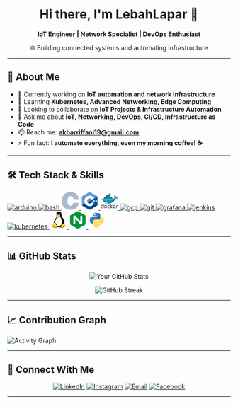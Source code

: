 <div align="center"> <h1>  Hi there, I'm LebahLapar 👋 </h1> </div>

<div align="center">
  
  **IoT Engineer | Network Specialist | DevOps Enthusiast**
  
  🌐 Building connected systems and automating infrastructure
  
</div>

---

## 🚀 About Me

- 🔭 Currently working on **IoT automation and network infrastructure**
- 🌱 Learning **Kubernetes, Advanced Networking, Edge Computing**
- 👯 Looking to collaborate on **IoT Projects & Infrastructure Automation**
- 💬 Ask me about **IoT, Networking, DevOps, CI/CD, Infrastructure as Code**
- 📫 Reach me: **akbarriffani19@gmail.com**
- ⚡ Fun fact: **I automate everything, even my morning coffee! ☕**

---

## 🛠️ Tech Stack & Skills

<p align="left">
</p>

<p align="left"> <a href="https://www.arduino.cc/" target="_blank" rel="noreferrer"> <img src="https://cdn.worldvectorlogo.com/logos/arduino-1.svg" alt="arduino" width="40" height="40"/> </a> <a href="https://www.gnu.org/software/bash/" target="_blank" rel="noreferrer"> <img src="https://www.vectorlogo.zone/logos/gnu_bash/gnu_bash-icon.svg" alt="bash" width="40" height="40"/> </a> <a href="https://www.cprogramming.com/" target="_blank" rel="noreferrer"> <img src="https://raw.githubusercontent.com/devicons/devicon/master/icons/c/c-original.svg" alt="c" width="40" height="40"/> </a> <a href="https://www.w3schools.com/cpp/" target="_blank" rel="noreferrer"> <img src="https://raw.githubusercontent.com/devicons/devicon/master/icons/cplusplus/cplusplus-original.svg" alt="cplusplus" width="40" height="40"/> </a> <a href="https://www.docker.com/" target="_blank" rel="noreferrer"> <img src="https://raw.githubusercontent.com/devicons/devicon/master/icons/docker/docker-original-wordmark.svg" alt="docker" width="40" height="40"/> </a> <a href="https://cloud.google.com" target="_blank" rel="noreferrer"> <img src="https://www.vectorlogo.zone/logos/google_cloud/google_cloud-icon.svg" alt="gcp" width="40" height="40"/> </a> <a href="https://git-scm.com/" target="_blank" rel="noreferrer"> <img src="https://www.vectorlogo.zone/logos/git-scm/git-scm-icon.svg" alt="git" width="40" height="40"/> </a> <a href="https://grafana.com" target="_blank" rel="noreferrer"> <img src="https://www.vectorlogo.zone/logos/grafana/grafana-icon.svg" alt="grafana" width="40" height="40"/> </a> <a href="https://www.jenkins.io" target="_blank" rel="noreferrer"> <img src="https://www.vectorlogo.zone/logos/jenkins/jenkins-icon.svg" alt="jenkins" width="40" height="40"/> </a> <a href="https://kubernetes.io" target="_blank" rel="noreferrer"> <img src="https://www.vectorlogo.zone/logos/kubernetes/kubernetes-icon.svg" alt="kubernetes" width="40" height="40"/> </a> <a href="https://www.linux.org/" target="_blank" rel="noreferrer"> <img src="https://raw.githubusercontent.com/devicons/devicon/master/icons/linux/linux-original.svg" alt="linux" width="40" height="40"/> </a> <a href="https://www.nginx.com" target="_blank" rel="noreferrer"> <img src="https://raw.githubusercontent.com/devicons/devicon/master/icons/nginx/nginx-original.svg" alt="nginx" width="40" height="40"/> </a> <a href="https://www.python.org" target="_blank" rel="noreferrer"> <img src="https://raw.githubusercontent.com/devicons/devicon/master/icons/python/python-original.svg" alt="python" width="40" height="40"/> </a> </p>


---

## 📊 GitHub Stats

<div align="center">
  
  ![Your GitHub Stats](https://github-readme-stats.vercel.app/api?username=yourusername&show_icons=true&theme=tokyonight&hide_border=true&count_private=true)
  
  ![GitHub Streak](https://github-readme-streak-stats.herokuapp.com/?user=yourusername&theme=tokyonight&hide_border=true)

</div>


---

## 📈 Contribution Graph

![Activity Graph](https://github-readme-activity-graph.vercel.app/graph?username=yourusername&theme=tokyo-night&hide_border=true&area=true)

---

## 🤝 Connect With Me

<div align="center">
  
  [![LinkedIn](https://img.shields.io/badge/-LinkedIn-0A66C2?style=for-the-badge&logo=linkedin&logoColor=white)](https://linkedin.com/in/akbar-riffani-89a5a8352)
  [![Instagram](https://img.shields.io/badge/-Instagram-E4405F?style=for-the-badge&logo=instagram&logoColor=white)](https://instagram.com/akbarrni19)
  [![Email](https://img.shields.io/badge/-Email-D14836?style=for-the-badge&logo=gmail&logoColor=white)](mailto:akbarriffani19@gmail.com)
  [![Facebook](https://img.shields.io/badge/-Facebook-1877F2?style=for-the-badge&logo=facebook&logoColor=white)](https://facebook.com/BarifWear)
  
</div>

---

